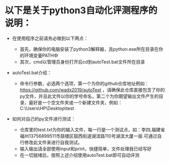以下是关于python3自动化评测程序的说明：
===
- 在使用程序之前请务必做到以下两点：
    - 首先，确保你的电脑安装了python3解释器，且python.exe所在目录在你的环境变量PATH中
    - 其次，cmd以管理员身份打开后cd到autoTest.bat文件所在目录

- autoTest.bat介绍：
    - 命令行参数，必选两个选项，第一个为你的github仓库地址例如：https://github.com/wadx2019/autoTest ，请确保此仓库直接包含了你的py文件，并且此文件以你的学号命名，第二个为你期望输出文件产生的目录，最好是一个空文件夹或一个新建文件夹，例如：C:\Users\HP\Desktop\test 
 
 - 如何对自己的py文件进行测试：
     - 仓库里的test.txt为你的输入文件，每一行是一个测试点，如：李四,福建省福州13756899511市鼓楼区鼓西街道湖滨路110号湖滨大厦一层.可通过自行修改此文件来进行自我测试。
     - 输入输出请全部使用input和print，快捷简单，文件处理我已经写好
     - 在一切就绪后，按照上述介绍使用autoTest.bat即可自动评测
